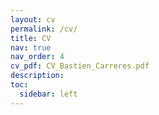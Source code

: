 ```yaml
---
layout: cv
permalink: /cv/
title: CV
nav: true
nav_order: 4
cv_pdf: CV_Bastien_Carreres.pdf
description:
toc:
  sidebar: left
---
```

